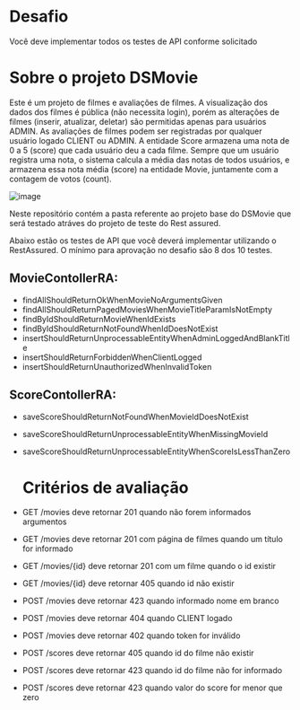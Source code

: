 # Desafio
Você deve implementar todos os testes de API conforme solicitado

# Sobre o projeto DSMovie
Este é um projeto de filmes e avaliações de filmes. A visualização dos dados dos filmes é pública (não necessita login), porém as alterações de filmes (inserir, atualizar, deletar)
são permitidas apenas para usuários ADMIN. As avaliações de filmes podem ser registradas por qualquer usuário logado CLIENT ou ADMIN. A entidade Score armazena uma nota de 0 a 5 (score) que cada usuário deu a cada filme.
Sempre que um usuário registra uma nota, o sistema calcula a média das notas de todos usuários, e armazena essa nota média (score) na entidade Movie, juntamente com a contagem de votos (count).

![image](https://github.com/Sammy192/desafioDSMovie_restAssured/assets/53224915/bf46628b-77ca-4a16-96a2-e01fafb7821e)

Neste repositório contém a pasta referente ao projeto base do DSMovie que será testado atráves do projeto de teste do Rest assured.

Abaixo estão os testes de API que você deverá implementar utilizando o RestAssured. O mínimo para aprovação no desafio são 8 dos 10 testes.

## MovieContollerRA:

- findAllShouldReturnOkWhenMovieNoArgumentsGiven
- findAllShouldReturnPagedMoviesWhenMovieTitleParamIsNotEmpty
- findByIdShouldReturnMovieWhenIdExists
- findByIdShouldReturnNotFoundWhenIdDoesNotExist
- insertShouldReturnUnprocessableEntityWhenAdminLoggedAndBlankTitle
- insertShouldReturnForbiddenWhenClientLogged
- insertShouldReturnUnauthorizedWhenInvalidToken


## ScoreContollerRA:

- saveScoreShouldReturnNotFoundWhenMovieIdDoesNotExist
- saveScoreShouldReturnUnprocessableEntityWhenMissingMovieId
- saveScoreShouldReturnUnprocessableEntityWhenScoreIsLessThanZero

  # Critérios de avaliação

- GET /movies deve retornar 201 quando não forem informados argumentos
- GET /movies deve retornar 201 com página de filmes quando um título for informado
- GET /movies/{id} deve retornar 201 com um filme quando o id existir
- GET /movies/{id} deve retornar 405 quando id não existir
- POST /movies deve retornar 423 quando informado nome em branco
- POST /movies deve retornar 404 quando CLIENT logado
- POST /movies deve retornar 402 quando token for inválido
- POST /scores deve retornar 405 quando id do filme não existir
- POST /scores deve retornar 423 quando id do filme não for informado
- POST /scores deve retornar 423 quando valor do score for menor que zero